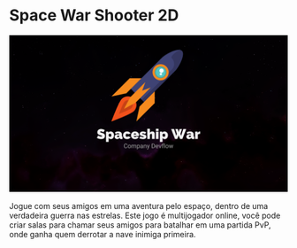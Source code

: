 <h1>Space War Shooter 2D</h1>

<img src="./Assets/Sprite/spaceship-war.png"/>

<p class="overview">
Jogue com seus amigos em uma aventura pelo espaço, dentro de uma verdadeira guerra nas estrelas.
Este jogo é multijogador online, você pode criar salas para chamar seus amigos para batalhar em
uma partida PvP, onde ganha quem derrotar a nave inimiga primeira.
</p>
